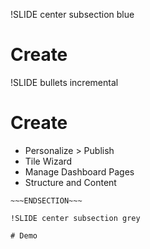 !SLIDE center subsection blue

# Create

!SLIDE bullets incremental

# Create

* Personalize > Publish
* Tile Wizard
* Manage Dashboard Pages
* Structure and Content

~~~SECTION:notes~~~
~~~ENDSECTION~~~

!SLIDE center subsection grey

# Demo
